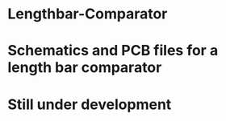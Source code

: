 # Lengthbar-Comparator
# Schematics and PCB files for a length bar comparator
# Still under development
